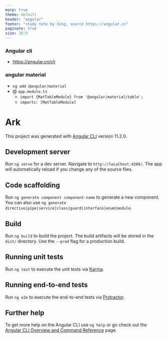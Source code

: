 ```yaml
---
marp: true
theme: default
header: "angular"
footer: "study note by Xing, source https://angular.cn"
paginate: true
size: 16:9
---
```


### Angular cli

- https://angular.cn/cli

### angular material

- `ng add @angular/material`
- @ `app.module.ts`
  - `import {MatTableModule} from '@angular/material/table';`
  - `imports: [MatTableModule]`

# Ark

This project was generated with [Angular CLI](https://github.com/angular/angular-cli) version 11.2.0.

## Development server

Run `ng serve` for a dev server. Navigate to `http://localhost:4200/`. The app will automatically reload if you change any of the source files.

## Code scaffolding

Run `ng generate component component-name` to generate a new component. You can also use `ng generate directive|pipe|service|class|guard|interface|enum|module`.

## Build

Run `ng build` to build the project. The build artifacts will be stored in the `dist/` directory. Use the `--prod` flag for a production build.

## Running unit tests

Run `ng test` to execute the unit tests via [Karma](https://karma-runner.github.io).

## Running end-to-end tests

Run `ng e2e` to execute the end-to-end tests via [Protractor](http://www.protractortest.org/).

## Further help

To get more help on the Angular CLI use `ng help` or go check out the [Angular CLI Overview and Command Reference](https://angular.io/cli) page.
